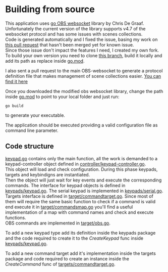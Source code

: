 # Building from source

This application uses [go OBS websocket](https://github.com/christopher-dG/go-obs-websocket) library by Chris De Graaf.  
Unfortunately the current version of the library supports v4.7 of the websocket protocol and has some issues with scenes collections.  
Code is generated automatically and I fixed the issue, basing my work on [this pull request](https://github.com/christopher-dG/go-obs-websocket/pull/8) that hasn't been merged yet for known issue.  
Since those issue don't impact the features I need, I created my own fork.  
To build your own version you need to clone [this branch](https://github.com/VMinute/go-obs-websocket/tree/fix-scene-collections), build it locally and add its path as replace inside [go.mod](go.mod).

I also sent a pull request to the main OBS-websocket to generate a protocol definition file that makes management of scene collections easier. [You can find it here](https://github.com/Palakis/obs-websocket/pull/641)

Once you downloaded the modified obs websocket library, change the path inside [go.mod](go.mod) to point to your local folder and just run:

```
go build
```

to generate your executable.

The application should be executed providing a valid configuration file as command line parameter.

## Code structure

[keypad.go](keypad.go) contains only the main function, all the work is demanded to a keypad-controller object defined in [controller/keypad-controller.go](controller/keypad-controller.go).  
This object will load and check configuration. During this phase keypads, targets and keybindigns are instantiated.  
Then the object will just wait for key events and execute the corresponding commands.
The interface for keypad objects is defined in [keypads/keypad.go](keypads/keypad.go). The serial keypad is implemented in [keypads/serial.go](keypad/serial.go).
Targets interface is defined in [target/commandtarget.go](target/commandtarget.go). Since most of them will require the same basic function to check if a command is valid end execute it in [target/commandsmap.go](target/commandsmap.go) you'll find a useful implementation of a map with command names and check and execute functions.  
OBS commands are implemented in [target/obs.go](target/obs.go).

To add a new keypad type add its definition inside the keypads package and the code required to create it to the *CreateKeypad* func inside [keypads/keypad.go](keypads/keypad.go).

To add a new command target add it's implementation inside the targets package and code required to create an instance inside the *CreateCommand* func of [targets/commandtarget.go](targets/commandtarget.go).

